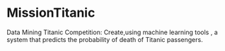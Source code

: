 # MissionTitanic
Data Mining Titanic Competition: Create,using machine learning tools , a system that predicts the probability of death of Titanic passengers.
